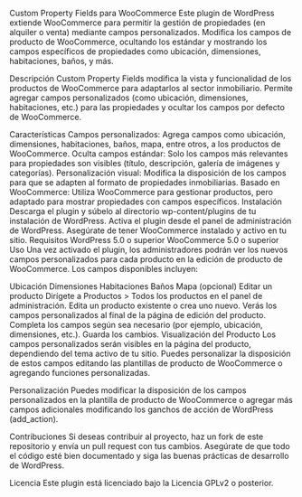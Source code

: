 Custom Property Fields para WooCommerce
Este plugin de WordPress extiende WooCommerce para permitir la gestión de propiedades (en alquiler o venta) mediante campos personalizados. Modifica los campos de producto de WooCommerce, ocultando los estándar y mostrando los campos específicos de propiedades como ubicación, dimensiones, habitaciones, baños, y más.

Descripción
Custom Property Fields modifica la vista y funcionalidad de los productos de WooCommerce para adaptarlos al sector inmobiliario. Permite agregar campos personalizados (como ubicación, dimensiones, habitaciones, etc.) para las propiedades y ocultar los campos por defecto de WooCommerce.

Características
Campos personalizados: Agrega campos como ubicación, dimensiones, habitaciones, baños, mapa, entre otros, a los productos de WooCommerce.
Oculta campos estándar: Solo los campos más relevantes para propiedades son visibles (título, descripción, galería de imágenes y categorías).
Personalización visual: Modifica la disposición de los campos para que se adapten al formato de propiedades inmobiliarias.
Basado en WooCommerce: Utiliza WooCommerce para gestionar productos, pero adaptado para mostrar propiedades con campos específicos.
Instalación
Descarga el plugin y súbelo al directorio wp-content/plugins de tu instalación de WordPress.
Activa el plugin desde el panel de administración de WordPress.
Asegúrate de tener WooCommerce instalado y activo en tu sitio.
Requisitos
WordPress 5.0 o superior
WooCommerce 5.0 o superior
Uso
Una vez activado el plugin, los administradores podrán ver los nuevos campos personalizados para cada producto en la edición de producto de WooCommerce. Los campos disponibles incluyen:

Ubicación
Dimensiones
Habitaciones
Baños
Mapa (opcional)
Editar un producto
Dirígete a Productos > Todos los productos en el panel de administración.
Edita un producto existente o crea uno nuevo.
Verás los campos personalizados al final de la página de edición del producto.
Completa los campos según sea necesario (por ejemplo, ubicación, dimensiones, etc.).
Guarda los cambios.
Visualización del Producto
Los campos personalizados serán visibles en la página del producto, dependiendo del tema activo de tu sitio. Puedes personalizar la disposición de estos campos editando las plantillas de producto de WooCommerce o agregando funciones personalizadas.

Personalización
Puedes modificar la disposición de los campos personalizados en la plantilla de producto de WooCommerce o agregar más campos adicionales modificando los ganchos de acción de WordPress (add_action).

Contribuciones
Si deseas contribuir al proyecto, haz un fork de este repositorio y envía un pull request con tus cambios. Asegúrate de que todo el código esté bien documentado y siga las buenas prácticas de desarrollo de WordPress.

Licencia
Este plugin está licenciado bajo la Licencia GPLv2 o posterior.
